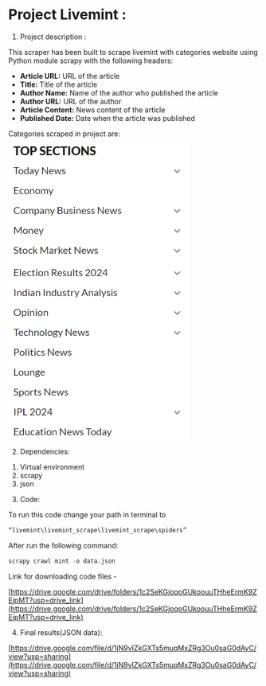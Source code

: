 # Project Livemint :

1) Project description : 

  This scraper  has been built to scrape livemint with categories website using Python module scrapy with the following headers:
  
  - **Article URL:** URL of the article
  - **Title:** Title of the article
  - **Author Name:** Name of the author who published the article
  - **Author URL:** URL of the author
  - **Article Content:** News content of the article
  - **Published Date:** Date when the article was published
  
  Categories scraped in project are:
  
  ![Untitled](Untitled.png)

2) Dependencies: 

1. Virtual environment
2. scrapy
3. json

3) Code:

To run this code change your path in terminal to 

```powershell
“livemint\livemint_scrape\livemint_scrape\spiders”
```

After run the following command:

```python
scrapy crawl mint -o data.json
```

Link for downloading code files - 

[https://drive.google.com/drive/folders/1c2SeKGjoqoGUkoouuTHheErmK9ZEjpMT?usp=drive_link](https://drive.google.com/drive/folders/1c2SeKGjoqoGUkoouuTHheErmK9ZEjpMT?usp=drive_link)

4) Final results(JSON data):

[https://drive.google.com/file/d/1jN9vIZkGXTs5muqMxZRg3Ou0saG0dAyC/view?usp=sharing](https://drive.google.com/file/d/1jN9vIZkGXTs5muqMxZRg3Ou0saG0dAyC/view?usp=sharing)
